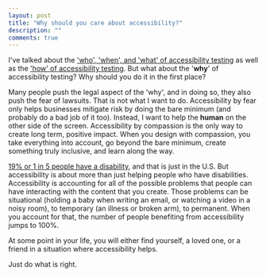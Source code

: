 ```yaml
---
layout: post
title: "Why should you care about accessibility?"
description: ""
comments: true
---
```


I've talked about the ['who', 'when', and 'what' of accessibility testing](/2017/05/23/who-when-what-of-a11y-testing) as well as the ['how' of accessibility testing](/2017/05/21/how-to-do-accessibility-testing). But what about the '**why**' of accessibility testing? Why should you do it in the first place?

Many people push the legal aspect of the 'why', and in doing so, they also push the fear of lawsuits. That is not what I want to do. Accessibility by fear only helps businesses mitigate risk by doing the bare minimum (and probably do a bad job of it too). Instead, I want to help the **human** on the other side of the screen. Accessibility by compassion is the only way to create long term, positive impact. When you design with compassion, you take everything into account, go beyond the bare minimum, create something truly inclusive, and learn along the way.

[19% or 1 in 5 people have a disability](https://www.census.gov/newsroom/releases/archives/miscellaneous/cb12-134.html), and that is just in the U.S. But accessibility is about more than just helping people who have disabilities. Accessibility is accounting for all of the possible problems that people can have interacting with the content that you create. Those problems can be situational (holding a baby when writing an email, or watching a video in a noisy room), to temporary (an illness or broken arm), to permanent. When you account for that, the number of people benefiting from accessibility jumps to 100%.

At some point in your life, you will either find yourself, a loved one, or a friend in a situation where accessibility helps.

Just do what is right.

